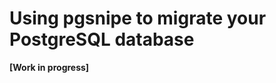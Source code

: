 Using pgsnipe to migrate your PostgreSQL database
=================================================

**[Work in progress]**

